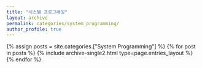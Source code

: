 ```yaml
---
title: "시스템 프로그래밍"
layout: archive
permalink: categories/system_programming/
author_profile: true
---
```


{% assign posts = site.categories.["System Programming"] %}
{% for post in posts %} {% include archive-single2.html type=page.entries_layout %} {% endfor %}
